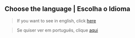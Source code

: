 ## Choose the language | Escolha o Idioma

> If you want to see in english, click [here](https://github.com/FabricioMacena/Data_Science/blob/main/Brazillian%20E-Commerce%20by%20Olist/(EN)/doc_BrazillianEcommerce(EN).md)

> Se quiser ver em português, clique [aqui](https://github.com/FabricioMacena/Data_Science/blob/main/Brazillian%20E-Commerce%20by%20Olist/(PT)/doc_BrazillianEcommerce(PT).md)
